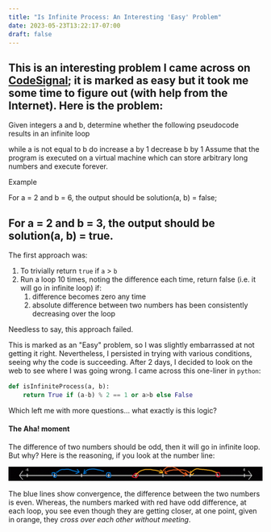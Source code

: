```yaml
---
title: "Is Infinite Process: An Interesting 'Easy' Problem"
date: 2023-05-23T13:22:17-07:00
draft: false
---
```


This is an interesting problem I came across on [CodeSignal](https://app.codesignal.com/); it is marked as easy but 
it took me some time to figure out (with help from the Internet). Here is the problem:
---
Given integers a and b, determine whether the following pseudocode results in an infinite loop

while a is not equal to b do
increase a by 1
decrease b by 1
Assume that the program is executed on a virtual machine which can store arbitrary long numbers and execute forever.

Example

For a = 2 and b = 6, the output should be
solution(a, b) = false;


For a = 2 and b = 3, the output should be
solution(a, b) = true.
---

The first approach was:

1. To trivially return `true` if `a` > `b`
2. Run a loop 10 times, noting the difference each time, return false (i.e. it will go in infinite loop) if:
   1. difference becomes zero any time
   2. absolute difference between two numbers has been consistently decreasing over the loop

Needless to say, this approach failed. 

This is marked as an "Easy" problem, so I was slightly embarrassed at not getting it right. Nevertheless, I 
persisted in trying with various conditions, seeing why the code is succeeding. After 2 days, I decided to look on 
the web to see where I was going wrong. I came across this one-liner in `python`:

```python
def isInfiniteProcess(a, b):
    return True if (a-b) % 2 == 1 or a>b else False
```
Which left me with more questions... what exactly is this logic?

#### The Aha! moment
The difference of two numbers should be odd, then it will go in infinite loop. But why? Here is the reasoning, if 
you look at the number line:

![Number Line](number-line.gif)

The blue lines show convergence, the difference between the two numbers is even. Whereas, the numbers marked with 
red have odd difference, at each loop, you see even though they are getting closer, at one point, given in orange, 
they _cross over each other without meeting_.

